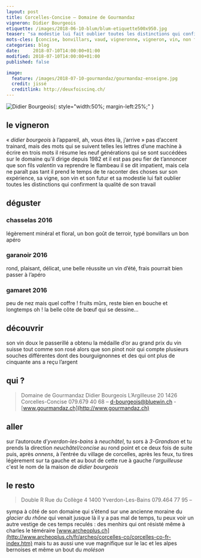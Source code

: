 ```yaml
---
layout: post
title: Corcelles-Concise — Domaine de Gourmandaz
vigneron: Didier Bourgeois
etiquette: /images/2018-06-10-blum/blum-etiquette500x950.jpg
teaser: "sa modestie lui fait oublier toutes les distinctions qui confirment la qualité de son travail"
mots-cles: [concise, bonvillars, vaud, vigneronne, vigneron, vin, non filtré, cépage, cave, bouteille, terroir, degustation, 5dl, 7dl, 50cl, 70cl, 75cl]
categories: blog
date:     2018-07-10T14:00:00+01:00
modified: 2018-07-10T14:00:00+01:00
published: false

image:
  feature: /images/2018-07-10-gourmandaz/gourmandaz-enseigne.jpg
  credit: jissé
  creditlink: http://deuxfoiscinq.ch/
---
```


![Didier Bourgeois][i1]{: style="width:50%; margin-left:25%;" }

[i1]: ../../images/2018-07-10-gourmandaz/gourmandaz-vigneron.jpg

## le vigneron
« *didier bourgeois* à l’appareil, ah, vous êtes là, j’arrive »
pas d’accent trainard, mais des mots qui se suivent telles les lettres d’une machine à écrire
en trois mots il résume les neuf générations qui se sont succédées sur le domaine qu’il dirige depuis 1982 et il est pas peu fier de t’annoncer que son fils *valentin* va reprendre le flambeau
il se dit impatient, mais cela ne paraît pas tant il prend le temps de te raconter des choses sur son expérience, sa vigne, son vin et son futur et sa modestie lui fait oublier toutes les distinctions qui confirment la qualité de son travail

## déguster
### chasselas 2016
légèrement minéral et floral, un bon goût de terroir, typé bonvillars
un bon apéro

### garanoir 2016
rond, plaisant, délicat, une belle réussite
un vin d’été, frais pourrait bien passer à l’apéro

### gamaret 2016
peu de nez mais quel coffre ! fruits mûrs, reste bien en bouche et longtemps
oh ! la belle côte de bœuf qui se dessine…

## découvrir
son vin doux le passerillé a obtenu la médaille d’or au grand prix du vin suisse tout comme son rosé alors que son pinot noir qui compte plusieurs souches différentes dont des bourguignonnes et des qui ont plus de cinquante ans a reçu l’argent

## qui ?
> Domaine de Gourmandaz
> Didier Bourgeois
> L’Argilleuse 20
> 1426  Corcelles-Concise
079.679 40 68 – [d-bourgeois@bluewin.ch](mailto:d-bourgeois@bluewin.ch) - [www.gourmandaz.ch](http://www.gourmandaz.ch)

## aller
sur l’autoroute d’*yverdon-les-bains* à *neuchâtel*, tu sors à *3-Grandson* et tu prends la direction *neuchâtel/concise* au rond point et ce deux fois de suite
puis, après *onnens*, à l’entrée du village de corcelles, après les feux, tu tires légèrement sur ta gauche et au bout de cette rue à gauche *l’arguilleuse* c'est le nom de la maison de *didier bourgeois*

## le resto
> Double R
> Rue du Collège 4
> 1400 Yverdon-Les-Bains
> 079.464 77 95 –

sympa
à côté de son domaine qui s’étend sur une ancienne moraine du *glacier du rhône* qui venait jusque là il y a pas mal de temps, tu peux voir un autre vestige de ces temps reculés : des menhirs qui ont résisté même à charles le téméraire
[www.archeoplus.ch](http://www.archeoplus.ch/fr/archeo/corcelles-co/corcelles-co-fr-index.htm)
mais tu as aussi une vue magnifique sur le lac et les alpes bernoises et même un bout du *moléson*
